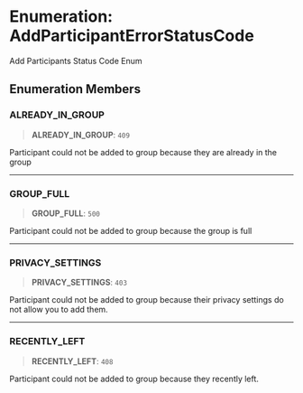# Enumeration: AddParticipantErrorStatusCode

Add Participants Status Code Enum

## Enumeration Members

### ALREADY\_IN\_GROUP

> **ALREADY\_IN\_GROUP**: `409`

Participant could not be added to group because they are already in the group

***

### GROUP\_FULL

> **GROUP\_FULL**: `500`

Participant could not be added to group because the group is full

***

### PRIVACY\_SETTINGS

> **PRIVACY\_SETTINGS**: `403`

Participant could not be added to group because their privacy settings do not allow you to add them.

***

### RECENTLY\_LEFT

> **RECENTLY\_LEFT**: `408`

Participant could not be added to group because they recently left.
